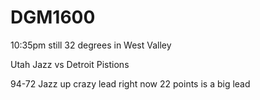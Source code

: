 # DGM1600

10:35pm
still 32 degrees in West Valley 

Utah Jazz vs Detroit Pistions

94-72 Jazz up
crazy lead right now
22 points is a big lead
